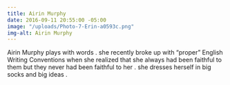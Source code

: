 ```yaml
---
title: Airin Murphy
date: 2016-09-11 20:55:00 -05:00
image: "/uploads/Photo-7-Erin-a0593c.png"
img-alt: Airin Murphy
---
```


Airin Murphy plays with words . she recently broke up with “proper” English Writing Conventions when she realized that she always had been faithful to them but they never had been faithful to her . she dresses herself in big socks and big ideas . 